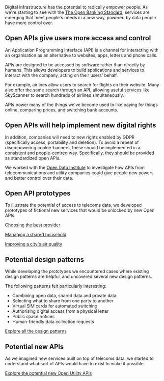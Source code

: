 Digital infrastructure has the potential to radically empower people. As we're starting to see with the [The Open Banking Standard](https://www.openbanking.org.uk), services are emerging that meet people's needs in a new way, powered by data people have more control over.

## Open APIs give users more access and control

An Application Programming Interface (API) is a channel for interacting with an organisation as an alternative to websites, apps, letters and phone calls.

APIs are designed to be accessed by software rather than directly by humans. This allows developers to build applications and services to interact with the company, acting on their users' behalf.

For example, airlines allow users to search for flights on their website. Many also offer the same search through an API, allowing useful services like SkyScanner to search hundreds of airlines simultaneously.

APIs power many of the things we've become used to like paying for things online, comparing prices, and switching bank accounts.

## Open APIs will help implement new digital rights

In addition, companies will need to new rights enabled by GDPR (specifically access, portability and deletion). To avoid a repeat of disempowering cookie-banners, these should be implemented in a consistent and people-centred way. Specifically, they should be provided as standardized open APIs.

We worked with the [Open Data Institute](https://theodi.org) to investigate how APIs from telecommunications and utility companies could give people new powers and better control over their data.


## Open API prototypes

To illustrate the potential of access to telecoms data, we developed prototypes of fictional new services that would be unlocked by new Open APIs.

[Choosing the best provider](/case-choosing-the-best-provider)

[Managing a shared household](/case-managing-a-shared-household)

[Improving a city's air quality](/case-improving-a-citys-air-quality)


## Potential design patterns

While developing the prototypes we encountered cases where existing design patterns are helpful, and uncovered several new design patterns.

The following patterns felt particularly interesting:

*   Combining open data, shared data and private data
*   Selecting what to share from one party to another
*   Virtual SIM cards for automated switching
*   Authorising digital access from a physical letter
*   Public space notices
*   Human-friendly data collection requests

[Explore all the design patterns](/design-patterns-for-open-apis)


## Potential new APIs

As we imagined new services built on top of telecoms data, we started to understand what sort of APIs would have to exist to make it possible.

[Explore the potential new Open Utility APIs](/potential-new-apis)
